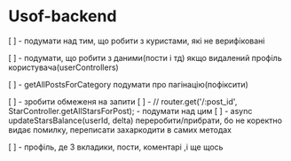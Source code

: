 # Usof-backend

[ ] - подумати над тим, що робити з куристами, які не верифіковані
<!-- [ ] - зберігати токен в бд? -->
<!-- [ ] - доробити категорії -->
<!-- [ ] - user router -->
[ ] - подумати, що робити з даними(пости і тд) якщо видалений профіль користувача(userControllers)
<!-- [ ] - чи можна мати пост без категорії?  -->
[ ] - getAllPostsForCategory подумати про пагінацію(пофіксити)
<!-- [ ] - якщо статус INACTIVE, то ми не можемо залишати коментарі(користувач в update ставить тумблер на ні, і інші користувачі не можуть залишати коментарі) -->
<!-- [ ] - при фетчінгу кількості лайів, зробити список користувачів, які лайкнули -->
[ ] - зробити обмеженя на запити
[ ] - // router.get('/:post_id', StarController.getAllStarsForPost); - подумати над цим
[ ] - async updateStarsBalance(userId, delta) переробити/прибрати, бо не коректно видає помилку, переписати захаркодити в самих методах
<!-- [ ] - реалізувати, що якщо тобі поставили зірочку, то щоб вони начислялися тобі на баланс -->



<!-- UI -->
[ ] - профіль, де 3 вкладики, пости, коментарі ,і ще щось